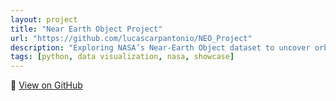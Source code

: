 ```yaml
---
layout: project
title: "Near Earth Object Project"
url: "https://github.com/lucascarpantonio/NEO_Project"
description: "Exploring NASA’s Near-Earth Object dataset to uncover orbital trends, asteroid size distributions, and potential Earth impact risks — a data-driven approach to understanding our cosmic neighborhood"
tags: [python, data visualization, nasa, showcase]
---
```


🔗 [View on GitHub](https://github.com/lucascarpantonio/NEO_Project)
